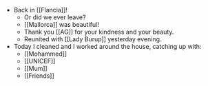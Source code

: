 - Back in [[Flancia]]!
  - Or did we ever leave?
  - [[Mallorca]] was beautiful!
  - Thank you [[AG]] for your kindness and your beauty.
  - Reunited with [[Lady Burup]] yesterday evening.
- Today I cleaned and I worked around the house, catching up with:
  - [[Mohammed]]
  - [[UNICEF]]
  - [[Mum]]
  - [[Friends]]
